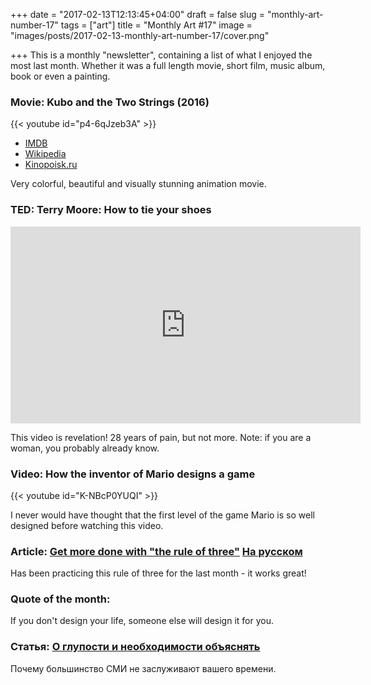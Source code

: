 +++
date = "2017-02-13T12:13:45+04:00"
draft = false
slug = "monthly-art-number-17"
tags = ["art"]
title = "Monthly Art #17"
image = "images/posts/2017-02-13-monthly-art-number-17/cover.png"

+++
This is a monthly "newsletter", containing a list of what I enjoyed the most
last month. Whether it was a full length movie, short film, music album, book
or even a painting.

<!--more-->

### Movie: Kubo and the Two Strings (2016)

{{< youtube id="p4-6qJzeb3A" >}}

- [IMDB](http://www.imdb.com/title/tt4302938/)
- [Wikipedia](https://en.wikipedia.org/wiki/Kubo_and_the_Two_Strings)
- [Kinopoisk.ru](https://www.kinopoisk.ru/film/882290/)

Very colorful, beautiful and visually stunning animation movie.

### TED: Terry Moore: How to tie your shoes

<iframe src="https://embed.ted.com/talks/terry_moore_how_to_tie_your_shoes" width="560" height="315" frameborder="0" scrolling="no" webkitAllowFullScreen mozallowfullscreen allowFullScreen></iframe>

This video is revelation! 28 years of pain, but not more. Note: if you are a woman, you probably already know.

### Video: How the inventor of Mario designs a game

{{< youtube id="K-NBcP0YUQI" >}}

I never would have thought that the first level of the game Mario is so well designed before watching this video.

### Article: [Get more done with "the rule of three"](http://www.artofmanliness.com/2017/01/09/work-deliberately-instead-reactively-rule-3/) [На русском](https://vc.ru/p/make-day-productive)

Has been practicing this rule of three for the last month - it works great!

### Quote of the month:

If you don't design your life, someone else will design it for you.

### Статья: [О глупости и необходимости объяснять](http://maximilyahov.ru/blog/all/stupid-news/)

Почему большинство СМИ не заслуживают вашего времени.

